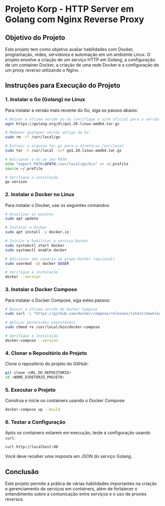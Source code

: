 
# Projeto Korp - HTTP Server em Golang com Nginx Reverse Proxy

## Objetivo do Projeto
Este projeto tem como objetivo avaliar habilidades com Docker, programação, redes, servidores e automação em um ambiente Linux. O projeto envolve a criação de um serviço HTTP em Golang, a configuração de um container Docker, a criação de uma rede Docker e a configuração de um proxy reverso utilizando o Nginx.

## Instruções para Execução do Projeto

### 1. Instalar o Go (Golang) no Linux
Para instalar a versão mais recente do Go, siga os passos abaixo:

```bash
# Baixar a última versão do Go (verifique o site oficial para a versão mais recente)
wget https://golang.org/dl/go1.20.linux-amd64.tar.gz

# Remover qualquer versão antiga do Go
sudo rm -rf /usr/local/go

# Extrair o arquivo tar.gz para o diretório /usr/local
sudo tar -C /usr/local -xzf go1.20.linux-amd64.tar.gz

# Adicionar o Go ao seu PATH
echo "export PATH=$PATH:/usr/local/go/bin" >> ~/.profile
source ~/.profile

# Verifique a instalação
go version
```

### 2. Instalar o Docker no Linux
Para instalar o Docker, use os seguintes comandos:

```bash
# Atualizar os pacotes
sudo apt update

# Instalar o Docker
sudo apt install -y docker.io

# Iniciar e habilitar o serviço Docker
sudo systemctl start docker
sudo systemctl enable docker

# Adicionar seu usuário ao grupo Docker (opcional)
sudo usermod -aG docker $USER

# Verifique a instalação
docker --version
```

### 3. Instalar o Docker Compose
Para instalar o Docker Compose, siga estes passos:

```bash
# Baixar a última versão do Docker Compose
sudo curl -L "https://github.com/docker/compose/releases/latest/download/docker-compose-$(uname -s)-$(uname -m)" -o /usr/local/bin/docker-compose

# Aplicar permissões executáveis
sudo chmod +x /usr/local/bin/docker-compose

# Verifique a instalação
docker-compose --version
```

### 4. Clonar o Repositório do Projeto
Clone o repositório do projeto do GitHub:

```bash
git clone <URL_DO_REPOSITORIO>
cd <NOME_DIRETORIO_PROJETO>
```

### 5. Executar o Projeto
Construa e inicie os containers usando o Docker Compose:

```bash
docker-compose up --build
```

### 6. Testar a Configuração
Após os containers estarem em execução, teste a configuração usando `curl`:

```bash
curl http://localhost:80
```

Você deve receber uma resposta em JSON do serviço Golang.

## Conclusão
Este projeto permite a prática de várias habilidades importantes na criação e gerenciamento de serviços em containers, além de fortalecer o entendimento sobre a comunicação entre serviços e o uso de proxies reversos.
